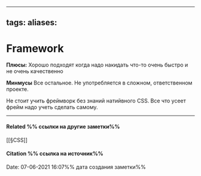 

---
tags: 
aliases: 
---
# Framework
**Плюсы:**
Хорошо подходят когда надо накидать что-то очень быстро и не очень качественно

**Минмусы**
Все остальное. Не употребляется в сложном, ответственном проекте.

Не стоит учить фреймворк без знаний натийвного CSS. Все что усеет фрейм надо учеть сделать самому.

---

#### Related %% ссылки на другие заметки%%
[[§CSS]]

#### Citation %% ссылка на источник%%
Date: 07-06-2021 16:07%% дата создания заметки%%

